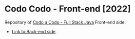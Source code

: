 # Codo Codo - Front-end [2022]

Repository of [Codo a Codo - Full Stack Java](https://www.buenosaires.gob.ar/educacion/codo-codo) Front-end side.

- [Link to Back-end side](https://github.com/hozlucas28/Codo-Codo-Back-end-2022).
